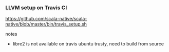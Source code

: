 
### LLVM setup on Travis CI

https://github.com/scala-native/scala-native/blob/master/bin/travis_setup.sh

notes
* libre2 is not available on travis ubuntu trusty, need to build from source

